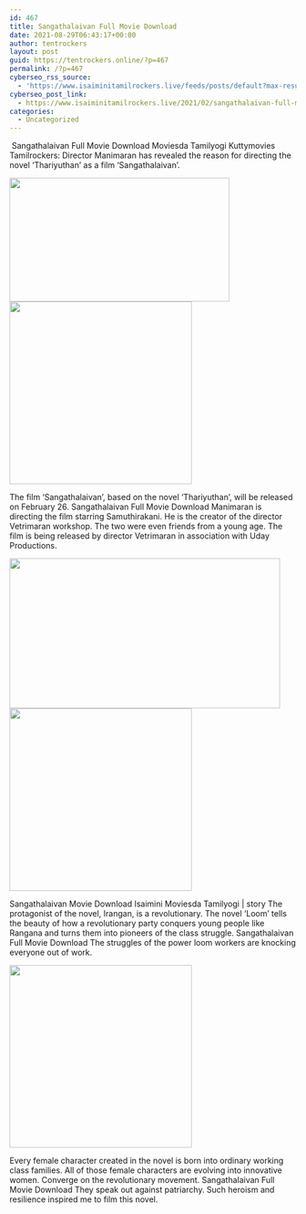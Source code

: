 ```yaml
---
id: 467
title: Sangathalaivan Full Movie Download
date: 2021-08-29T06:43:17+00:00
author: tentrockers
layout: post
guid: https://tentrockers.online/?p=467
permalink: /?p=467
cyberseo_rss_source:
  - 'https://www.isaiminitamilrockers.live/feeds/posts/default?max-results=150&start-index=151'
cyberseo_post_link:
  - https://www.isaiminitamilrockers.live/2021/02/sangathalaivan-full-movie-download.html
categories:
  - Uncategorized
---
```

<meta content="&nbsp;Sangathalaivan Full Movie Download Moviesda Tamilyogi Kuttymovies Tamilrockers: Director Manimaran has revealed the reason for directing th..." name="twitter:description" />

  


<center>
</center>

&nbsp;Sangathalaivan Full Movie Download Moviesda Tamilyogi Kuttymovies Tamilrockers: Director Manimaran has revealed the reason for directing the novel ‘Thariyuthan’ as a film ‘Sangathalaivan’.<ins data-width="0" data-height="0" class="i5848e2904f" data-domain="//aaaaaco.com" data-affquery="/81dee8bcaf/5848e2904f/?placementName=default"></ins>

<div class="separator">
  <a href="https://1.bp.blogspot.com/-a-gHaqL4n64/YDX7Bzc5P2I/AAAAAAAAASE/Uk8InSdcLw0BNmUBR-pnFK3tI1Q7T_78ACLcBGAsYHQ/s1280/maxresdefault%2B%25286%2529.jpg" imageanchor="1"><img loading="lazy" border="0" data-original-height="720" data-original-width="1280" height="217" src="https://1.bp.blogspot.com/-a-gHaqL4n64/YDX7Bzc5P2I/AAAAAAAAASE/Uk8InSdcLw0BNmUBR-pnFK3tI1Q7T_78ACLcBGAsYHQ/w386-h217/maxresdefault%2B%25286%2529.jpg" width="386" /></a>
</div>



<div class="separator">
  <a href="https://aaaaaco.com/d4c26a5800/5181b49e1e/?placementName=default" imageanchor="1" target="_blank" rel="noopener"><img border="0" data-original-height="166" data-original-width="800" src="https://1.bp.blogspot.com/-LegxWUlPpvM/YDX7aS5qYbI/AAAAAAAAASU/Y6myAqiLkBg2CsvUlXBPp35pFQo_YWgwACLcBGAsYHQ/s320/unnamed.gif" width="320" /></a>
</div>

<ins data-width="0" data-height="0" class="i5848e2904f" data-domain="//aaaaaco.com" data-affquery="/81dee8bcaf/5848e2904f/?placementName=default"></ins>

The film ‘Sangathalaivan’, based on the novel ‘Thariyuthan’, will be released on February 26. Sangathalaivan Full Movie Download Manimaran is directing the film starring Samuthirakani. He is the creator of the director Vetrimaran workshop. The two were even friends from a young age. The film is being released by director Vetrimaran in association with Uday Productions.<ins data-width="0" data-height="0" class="i5848e2904f" data-domain="//aaaaaco.com" data-affquery="/81dee8bcaf/5848e2904f/?placementName=default"></ins>

<div class="separator">
  <a href="https://1.bp.blogspot.com/-eEYVD2EqcVk/YDX7GFDrXtI/AAAAAAAAASI/2RQzAwSncLsR7XtDwfYCfSO3wcoQs0cNgCLcBGAsYHQ/s1115/Sanga-Thalaivan-Movie-1.png" imageanchor="1"><img loading="lazy" border="0" data-original-height="742" data-original-width="1115" height="263" src="https://1.bp.blogspot.com/-eEYVD2EqcVk/YDX7GFDrXtI/AAAAAAAAASI/2RQzAwSncLsR7XtDwfYCfSO3wcoQs0cNgCLcBGAsYHQ/w475-h263/Sanga-Thalaivan-Movie-1.png" width="475" /></a>
</div>



<div class="separator">
  <a href="https://aaaaaco.com/d4c26a5800/5181b49e1e/?placementName=default" imageanchor="1" target="_blank" rel="noopener"><img border="0" data-original-height="166" data-original-width="800" src="https://1.bp.blogspot.com/-wEZSNCCuCQk/YDX7fmSilMI/AAAAAAAAASY/g34aajD5GcAGak7NArCE9nVrJeq3E1aIACLcBGAsYHQ/s320/unnamed.gif" width="320" /></a>
</div>

<ins data-width="0" data-height="0" class="i5848e2904f" data-domain="//aaaaaco.com" data-affquery="/81dee8bcaf/5848e2904f/?placementName=default"></ins>

Sangathalaivan Movie Download Isaimini Moviesda Tamilyogi | story The protagonist of the novel, Irangan, is a revolutionary. The novel ‘Loom’ tells the beauty of how a revolutionary party conquers young people like Rangana and turns them into pioneers of the class struggle. Sangathalaivan Full Movie Download The struggles of the power loom workers are knocking everyone out of work.<ins data-width="0" data-height="0" class="i5848e2904f" data-domain="//aaaaaco.com" data-affquery="/81dee8bcaf/5848e2904f/?placementName=default"></ins>

<div class="separator">
  <a href="https://aaaaaco.com/d4c26a5800/5181b49e1e/?placementName=default" imageanchor="1" target="_blank" rel="noopener"><img border="0" data-original-height="166" data-original-width="800" src="https://1.bp.blogspot.com/-896POCZ3q78/YDX7nFT6g5I/AAAAAAAAASc/8TMwTGUlww4uLn9CKqjhTzVWgvaSrmexACLcBGAsYHQ/s320/unnamed.gif" width="320" /></a>
</div>

<ins data-width="0" data-height="0" class="i5848e2904f" data-domain="//aaaaaco.com" data-affquery="/81dee8bcaf/5848e2904f/?placementName=default"></ins>

Every female character created in the novel is born into ordinary working class families. All of those female characters are evolving into innovative women. Converge on the revolutionary movement. Sangathalaivan Full Movie Download They speak out against patriarchy. Such heroism and resilience inspired me to film this novel.<ins data-width="0" data-height="0" class="i5848e2904f" data-domain="//aaaaaco.com" data-affquery="/81dee8bcaf/5848e2904f/?placementName=default"></ins>

<center>
</center>